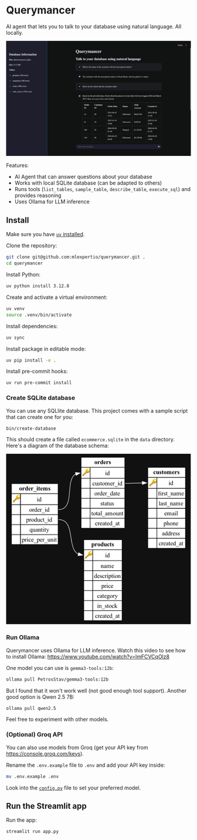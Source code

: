 # Querymancer

AI agent that lets you to talk to your database using natural language. All locally.

![Querymancer interface](.github/banner.png)

Features:

- AI Agent that can answer questions about your database
- Works with local SQLite database (can be adapted to others)
- Runs tools (`list_tables`, `sample_table`, `describe_table`, `execute_sql`) and provides reasoning
- Uses Ollama for LLM inference

## Install

Make sure you have [`uv` installed](https://docs.astral.sh/uv/getting-started/installation/).

Clone the repository:

```bash
git clone git@github.com:mlexpertio/querymancer.git .
cd querymancer
```

Install Python:

```bash
uv python install 3.12.8
```

Create and activate a virtual environment:

```bash
uv venv
source .venv/bin/activate
```

Install dependencies:

```bash
uv sync
```

Install package in editable mode:

```bash
uv pip install -e .
```

Install pre-commit hooks:

```bash
uv run pre-commit install
```

### Create SQLite database

You can use any SQLlite database. This project comes with a sample script that can create one for you:

```sh
bin/create-database
```

This should create a file called `ecommerce.sqlite` in the `data` directory. Here's a diagram of the database schema:

![SQLite database schema](.github/db-schema.png)

### Run Ollama

Querymancer uses Ollama for LLM inference. Watch this video to see how to install Ollama: https://www.youtube.com/watch?v=lmFCVCqOlz8

One model you can use is `gemma3-tools:12b`:

```bash
ollama pull PetrosStav/gemma3-tools:12b
```

But I found that it won't work well (not good enough tool support). Another good option is Qwen 2.5 7B:

```bash
ollama pull qwen2.5
```

Feel free to experiment with other models.

### (Optional) Groq API

You can also use models from Groq (get your API key from https://console.groq.com/keys).

Rename the `.env.example` file to `.env` and add your API key inside:

```bash
mv .env.example .env
```

Look into the [`config.py`](querymancer/config.py) file to set your preferred model.


## Run the Streamlit app

Run the app:

```bash
streamlit run app.py
```